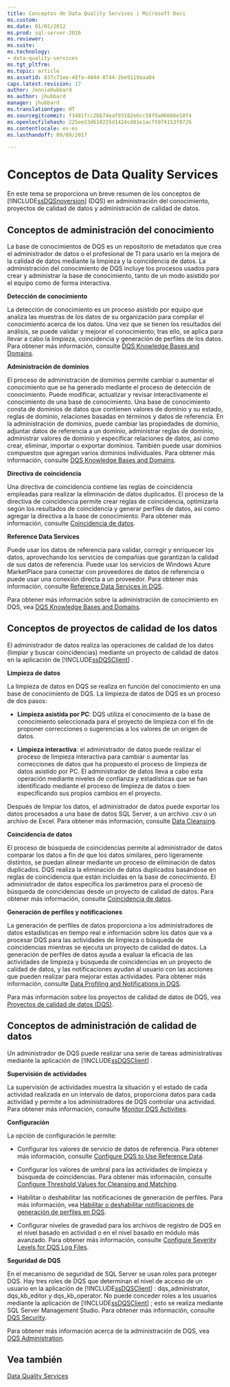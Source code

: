 ```yaml
---
title: Conceptos de Data Quality Services | Microsoft Docs
ms.custom: 
ms.date: 01/01/2012
ms.prod: sql-server-2016
ms.reviewer: 
ms.suite: 
ms.technology:
- data-quality-services
ms.tgt_pltfrm: 
ms.topic: article
ms.assetid: 837c71ee-48fa-4044-8744-2be9119aaa04
caps.latest.revision: 17
author: JennieHubbard
ms.author: jhubbard
manager: jhubbard
ms.translationtype: HT
ms.sourcegitcommit: f3481fcc2bb74eaf93182e6cc58f5a06666e10f4
ms.openlocfilehash: 225ee23d618225d1424cd81e1acf5974153f0726
ms.contentlocale: es-es
ms.lasthandoff: 09/09/2017

---
```

# <a name="data-quality-services-concepts"></a>Conceptos de Data Quality Services
  En este tema se proporciona un breve resumen de los conceptos de [!INCLUDE[ssDQSnoversion](../includes/ssdqsnoversion-md.md)] (DQS) en administración del conocimiento, proyectos de calidad de datos y administración de calidad de datos.  
  
##  <a name="Knowledge"></a> Conceptos de administración del conocimiento  
 La base de conocimientos de DQS es un repositorio de metadatos que crea el administrador de datos o el profesional de TI para usarlo en la mejora de la calidad de datos mediante la limpieza y la coincidencia de datos. La administración del conocimiento de DQS incluye los procesos usados para crear y administrar la base de conocimiento, tanto de un modo asistido por el equipo como de forma interactiva.  
  
 **Detección de conocimiento**  
  
 La detección de conocimiento es un proceso asistido por equipo que analiza las muestras de los datos de su organización para compilar el conocimiento acerca de los datos. Una vez que se tienen los resultados del análisis, se puede validar y mejorar el conocimiento; tras ello, se aplica para llevar a cabo la limpieza, coincidencia y generación de perfiles de los datos. Para obtener más información, consulte [DQS Knowledge Bases and Domains](../data-quality-services/dqs-knowledge-bases-and-domains.md).  
  
 **Administración de dominios**  
  
 El proceso de administración de dominios permite cambiar o aumentar el conocimiento que se ha generado mediante el proceso de detección de conocimiento. Puede modificar, actualizar y revisar interactivamente el conocimiento de una base de conocimiento. Una base de conocimiento consta de dominios de datos que contienen valores de dominio y su estado, reglas de dominio, relaciones basadas en términos y datos de referencia. En la administración de dominios, puede cambiar las propiedades de dominio, adjuntar datos de referencia a un dominio, administrar reglas de dominio, administrar valores de dominio y especificar relaciones de datos, así como crear, eliminar, importar o exportar dominios. También puede usar dominios compuestos que agregan varios dominios individuales. Para obtener más información, consulte [DQS Knowledge Bases and Domains](../data-quality-services/dqs-knowledge-bases-and-domains.md).  
  
 **Directiva de coincidencia**  
  
 Una directiva de coincidencia contiene las reglas de coincidencia empleadas para realizar la eliminación de datos duplicados. El proceso de la directiva de coincidencia permite crear reglas de coincidencia, optimizarla según los resultados de coincidencia y generar perfiles de datos, así como agregar la directiva a la base de conocimiento. Para obtener más información, consulte [Coincidencia de datos](../data-quality-services/data-matching.md).  
  
 **Reference Data Services**  
  
 Puede usar los datos de referencia para validar, corregir y enriquecer los datos, aprovechando los servicios de compañías que garantizan la calidad de sus datos de referencia. Puede usar los servicios de Windows Azure MarketPlace para conectar con proveedores de datos de referencia o puede usar una conexión directa a un proveedor. Para obtener más información, consulte [Reference Data Services in DQS](../data-quality-services/reference-data-services-in-dqs.md).  
  
 Para obtener más información sobre la administración de conocimiento en DQS, vea [DQS Knowledge Bases and Domains](../data-quality-services/dqs-knowledge-bases-and-domains.md).  
  
##  <a name="Projects"></a> Conceptos de proyectos de calidad de los datos  
 El administrador de datos realiza las operaciones de calidad de los datos (limpiar y buscar coincidencias) mediante un proyecto de calidad de datos en la aplicación de [!INCLUDE[ssDQSClient](../includes/ssdqsclient-md.md)] .  
  
 **Limpieza de datos**  
  
 La limpieza de datos en DQS se realiza en función del conocimiento en una base de conocimiento de DQS. La limpieza de datos de DQS es un proceso de dos pasos:  
  
-   **Limpieza asistida por PC**: DQS utiliza el conocimiento de la base de conocimiento seleccionada para el proyecto de limpieza con el fin de proponer correcciones o sugerencias a los valores de un origen de datos.  
  
-   **Limpieza interactiva**: el administrador de datos puede realizar el proceso de limpieza interactiva para cambiar o aumentar las correcciones de datos que ha propuesto el proceso de limpieza de datos asistido por PC. El administrador de datos lleva a cabo esta operación mediante niveles de confianza y estadísticas que se han identificado mediante el proceso de limpieza de datos o bien especificando sus propios cambios en el proyecto.  
  
 Después de limpiar los datos, el administrador de datos puede exportar los datos procesados a una base de datos SQL Server, a un archivo .csv o un archivo de Excel. Para obtener más información, consulte [Data Cleansing](../data-quality-services/data-cleansing.md).  
  
 **Coincidencia de datos**  
  
 El proceso de búsqueda de coincidencias permite al administrador de datos comparar los datos a fin de que los datos similares, pero ligeramente distintos, se puedan alinear mediante un proceso de eliminación de datos duplicados. DQS realiza la eliminación de datos duplicados basándose en reglas de coincidencia que están incluidas en la base de conocimiento. El administrador de datos especifica los parámetros para el proceso de búsqueda de coincidencias desde un proyecto de calidad de datos. Para obtener más información, consulte [Coincidencia de datos](../data-quality-services/data-matching.md).  
  
 **Generación de perfiles y notificaciones**  
  
 La generación de perfiles de datos proporciona a los administradores de datos estadísticas en tiempo real e información sobre los datos que va a procesar DQS para las actividades de limpieza o búsqueda de coincidencias mientras se ejecuta un proyecto de calidad de datos. La generación de perfiles de datos ayuda a evaluar la eficacia de las actividades de limpieza y búsqueda de coincidencias en un proyecto de calidad de datos, y las notificaciones ayudan al usuario con las acciones que pueden realizar para mejorar estas actividades. Para obtener más información, consulte [Data Profiling and Notifications in DQS](../data-quality-services/data-profiling-and-notifications-in-dqs.md).  
  
 Para más información sobre los proyectos de calidad de datos de DQS, vea [Proyectos de calidad de datos &#40;DQS&#41;](../data-quality-services/data-quality-projects-dqs.md).  
  
##  <a name="Admin"></a> Conceptos de administración de calidad de datos  
 Un administrador de DQS puede realizar una serie de tareas administrativas mediante la aplicación de [!INCLUDE[ssDQSClient](../includes/ssdqsclient-md.md)] .  
  
 **Supervisión de actividades**  
  
 La supervisión de actividades muestra la situación y el estado de cada actividad realizada en un intervalo de datos, proporciona datos para cada actividad y permite a los administradores de DQS controlar una actividad. Para obtener más información, consulte [Monitor DQS Activities](../data-quality-services/monitor-dqs-activities.md).  
  
 **Configuración**  
  
 La opción de configuración le permite:  
  
-   Configurar los valores de servicio de datos de referencia. Para obtener más información, consulte [Configure DQS to Use Reference Data](../data-quality-services/configure-dqs-to-use-reference-data.md).  
  
-   Configurar los valores de umbral para las actividades de limpieza y búsqueda de coincidencias. Para obtener más información, consulte [Configure Threshold Values for Cleansing and Matching](../data-quality-services/configure-threshold-values-for-cleansing-and-matching.md).  
  
-   Habilitar o deshabilitar las notificaciones de generación de perfiles. Para más información, vea [Habilitar o deshabilitar notificaciones de generación de perfiles en DQS](../data-quality-services/enable-or-disable-profiling-notifications-in-dqs.md).  
  
-   Configurar niveles de gravedad para los archivos de registro de DQS en el nivel basado en actividad o en el nivel basado en módulo más avanzado. Para obtener más información, consulte [Configure Severity Levels for DQS Log Files](../data-quality-services/configure-severity-levels-for-dqs-log-files.md).  
  
 **Seguridad de DQS**  
  
 En el mecanismo de seguridad de SQL Server se usan roles para proteger DQS. Hay tres roles de DQS que determinan el nivel de acceso de un usuario en la aplicación de [!INCLUDE[ssDQSClient](../includes/ssdqsclient-md.md)] : dqs_administrator, dqs_kb_editor y dqs_kb_operator. No puede conceder roles a los usuarios mediante la aplicación de [!INCLUDE[ssDQSClient](../includes/ssdqsclient-md.md)] ; esto se realiza mediante SQL Server Management Studio. Para obtener más información, consulte [DQS Security](../data-quality-services/dqs-security.md).  
  
 Para obtener más información acerca de la administración de DQS, vea [DQS Administration](../data-quality-services/dqs-administration.md).  
  
## <a name="see-also"></a>Vea también  
 [Data Quality Services](../data-quality-services/data-quality-services.md)  
  
  
